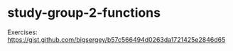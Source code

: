 # study-group-2-functions

Exercises:
https://gist.github.com/bigsergey/b57c566494d0263da1721425e2846d65
